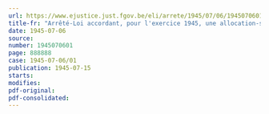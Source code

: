 ```yaml
---
url: https://www.ejustice.just.fgov.be/eli/arrete/1945/07/06/1945070601/justel
title-fr: "Arrêté-Loi accordant, pour l'exercice 1945, une allocation-secours aux grands invalides de la guerre de 1940 ainsi qu'aux grands invalides du temps de paix et à leurs ayants droit"
date: 1945-07-06
source:
number: 1945070601
page: 888888
case: 1945-07-06/01
publication: 1945-07-15
starts:
modifies:
pdf-original:
pdf-consolidated:
---
```


